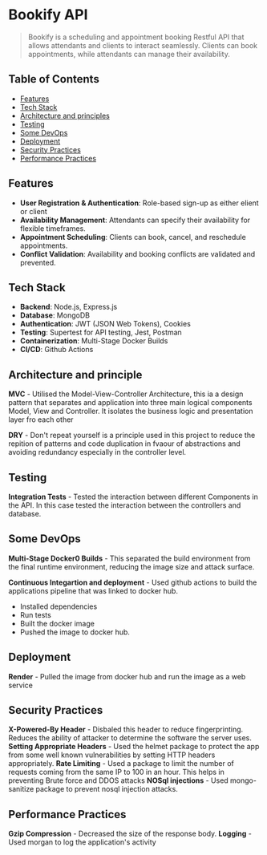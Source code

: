 # Bookify API

> Bookify is a scheduling and appointment booking Restful API that allows attendants and clients to interact seamlessly. Clients can book appointments, while attendants can manage their availability. 

## Table of Contents
- [Features](#features)
- [Tech Stack](#tech-stack)
- [Architecture and principles](#architecture-and-principles)
- [Testing](#testing)
- [Some DevOps](#some-devops)
- [Deployment](#deployment)
- [Security Practices](security-practices)
- [Performance Practices](performance-practices)


## Features
- **User Registration & Authentication**: Role-based sign-up as either elient or client
- **Availability Management**: Attendants can specify their availability for flexible timeframes.
- **Appointment Scheduling**: Clients can book, cancel, and reschedule appointments.
- **Conflict Validation**: Availability and booking conflicts are validated and prevented.

## Tech Stack
- **Backend**: Node.js, Express.js
- **Database**: MongoDB
- **Authentication**: JWT (JSON Web Tokens), Cookies
- **Testing**: Supertest for API testing, Jest, Postman
- **Containerization**: Multi-Stage Docker Builds
- **CI/CD**: Github Actions

## Architecture and principle
**MVC** - Utilised the Model-View-Controller Architecture, this ia a design pattern that separates and application into three main logical components Model, View and Controller. It isolates the business logic and presentation layer fro each other

**DRY** - Don't repeat yourself is a principle used in this project to reduce the repition of patterns and code duplication in fvaour of abstractions and avoiding redundancy especially in the controller level.

 ## Testing
**Integration Tests** - Tested the interaction between different Components in the API. In this case tested the interaction between the controllers and database.

## Some DevOps

**Multi-Stage Docker0 Builds** - This separated the build environment from the final runtime environment, reducing the image size and attack surface.

**Continuous Integartion and deployment** - Used github actions to build the applications pipeline that was linked to docker hub.

 - Installed dependencies
 - Run tests
 - Built the docker image
 - Pushed the image to docker hub.

 ## Deployment
**Render** - Pulled the image from docker hub and run the image as a web service

## Security Practices
**X-Powered-By Header** - Disbaled this header to reduce fingerprinting. Reduces the ability of attacker to determine the software the server uses.
**Setting Appropriate Headers** - Used the helmet package to protect the app from some well known vulnerabilities by setting HTTP headers appropriately.
**Rate Limiting** - Used a package to limit the number of  requests coming from the same IP to 100 in an hour. This helps in preventing Brute force and DDOS attacks
**NOSql injections** - Used mongo-sanitize package to prevent nosql injection attacks.

## Performance Practices
**Gzip Compression** - Decreased the size of the response body.
**Logging** - Used morgan to log the application's activity
